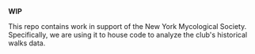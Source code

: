 **WIP**

This repo contains work in support of the New York Mycological Society. Specifically, we are using it to house code to analyze the club's historical walks data.
